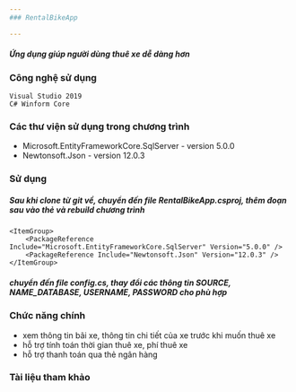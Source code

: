 ```yaml
---
### RentalBikeApp

---
```

##### Ứng dụng giúp người dùng thuê xe dễ dàng hơn

### Công nghệ sử dụng
    Visual Studio 2019
    C# Winform Core

### Các thư viện sử dụng trong chương trình
- Microsoft.EntityFrameworkCore.SqlServer - version 5.0.0
- Newtonsoft.Json - version 12.0.3

### Sử dụng
##### Sau khi clone từ git về, chuyển đến file RentalBikeApp.csproj, thêm đoạn sau vào thẻ <Project> và rebuild chương trình

    <ItemGroup>
		<PackageReference Include="Microsoft.EntityFrameworkCore.SqlServer" Version="5.0.0" />
		<PackageReference Include="Newtonsoft.Json" Version="12.0.3" />
    </ItemGroup>
    
##### chuyển đến file config.cs, thay đổi các thông tin SOURCE, NAME_DATABASE, USERNAME, PASSWORD cho phù hợp

### Chức năng chính
- xem thông tin bãi xe, thông tin chi tiết của xe trước khi muốn thuê xe
- hỗ trợ tính toán thời gian thuê xe, phí thuê xe
- hỗ trợ thanh toán qua thẻ ngân hàng

### Tài liệu tham khảo
